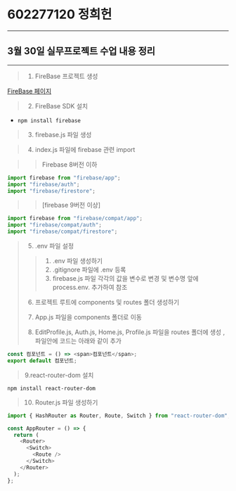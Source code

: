 # 602277120 정희헌

---

## 3월 30일 실무프로젝트 수업 내용 정리

---

> 1. FireBase 프로젝트 생성

[FireBase 페이지](https://firebase.google.com/ "Firebase link")

> 2.  FireBase SDK 설치

- <pre><code>npm install firebase</code></pre>

> 3.  firebase.js 파일 생성

> 4.  index.js 파일에 firebase 관련 import

> > Firebase 8버전 이하

```javascript
import firebase from "firebase/app";
import "firebase/auth";
import "firebase/firestore";
```

> > [firebase 9버전 이상]

```javascript
import firebase from "firebase/compat/app";
import "firebase/compat/auth";
import "firebase/compat/firestore";
```

> 5. .env 파일 설정
>
> > 1.  .env 파일 생성하기
> > 2.  .gitignore 파일에 .env 등록
> > 3.  firebase.js 파일 각각의 값을 변수로 변경 및 변수명 앞에 process.env. 추가하여 참조
>
> 6. 프로젝트 루트에 components 및 routes 폴더 생성하기
>
> 7. App.js 파일을 components 폴더로 이동
> 8. EditProfile.js, Auth.js, Home.js, Profile.js 파일을 routes 폴더에 생성 , 파일안에 코드는 아래와 같이 추가

> >

```javascript
const 컴포넌트 = () => <span>컴포넌트</span>;
export default 컴포넌트;
```

> 9.react-router-dom 설치

```
npm install react-router-dom
```

> 10. Router.js 파일 생성하기

```javascript
import { HashRouter as Router, Route, Switch } from "react-router-dom";

const AppRouter = () => {
  return (
    <Router>
      <Switch>
        <Route />
      </Switch>
    </Router>
  );
};
```
